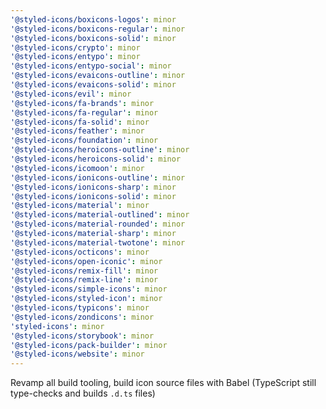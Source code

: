 ```yaml
---
'@styled-icons/boxicons-logos': minor
'@styled-icons/boxicons-regular': minor
'@styled-icons/boxicons-solid': minor
'@styled-icons/crypto': minor
'@styled-icons/entypo': minor
'@styled-icons/entypo-social': minor
'@styled-icons/evaicons-outline': minor
'@styled-icons/evaicons-solid': minor
'@styled-icons/evil': minor
'@styled-icons/fa-brands': minor
'@styled-icons/fa-regular': minor
'@styled-icons/fa-solid': minor
'@styled-icons/feather': minor
'@styled-icons/foundation': minor
'@styled-icons/heroicons-outline': minor
'@styled-icons/heroicons-solid': minor
'@styled-icons/icomoon': minor
'@styled-icons/ionicons-outline': minor
'@styled-icons/ionicons-sharp': minor
'@styled-icons/ionicons-solid': minor
'@styled-icons/material': minor
'@styled-icons/material-outlined': minor
'@styled-icons/material-rounded': minor
'@styled-icons/material-sharp': minor
'@styled-icons/material-twotone': minor
'@styled-icons/octicons': minor
'@styled-icons/open-iconic': minor
'@styled-icons/remix-fill': minor
'@styled-icons/remix-line': minor
'@styled-icons/simple-icons': minor
'@styled-icons/styled-icon': minor
'@styled-icons/typicons': minor
'@styled-icons/zondicons': minor
'styled-icons': minor
'@styled-icons/storybook': minor
'@styled-icons/pack-builder': minor
'@styled-icons/website': minor
---
```


Revamp all build tooling, build icon source files with Babel (TypeScript still type-checks and builds `.d.ts` files)
